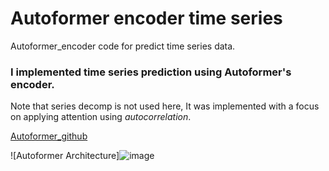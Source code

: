 # Autoformer encoder time series
Autoformer_encoder code for predict time series data.

### I implemented time series prediction using Autoformer's encoder.

Note that series decomp is not used here,
It was implemented with a focus on applying attention using *autocorrelation*.

[Autoformer_github](https://github.com/thuml/Autoformer﻿)

![Autoformer Architecture]![image](https://github.com/YongTaeIn/Autoformer_encoder_time_series/assets/97088201/94ac97b8-64a6-4894-a33d-858646603c21)
